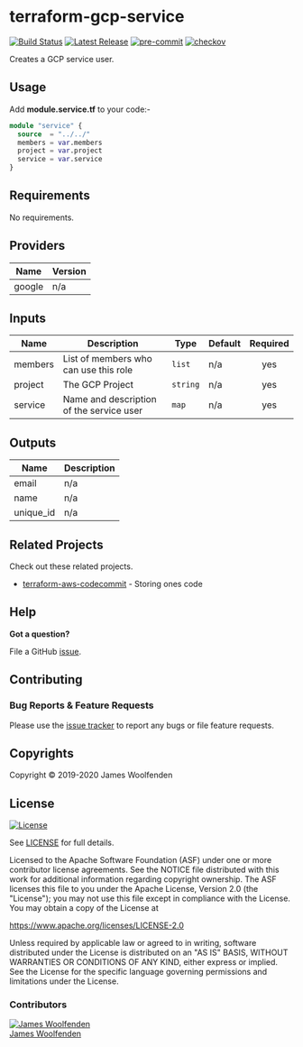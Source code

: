 # terraform-gcp-service

[![Build Status](https://github.com/JamesWoolfenden/terraform-gcp-service/workflows/Verify%20and%20Bump/badge.svg?branch=master)](https://github.com/JamesWoolfenden/terraform-gcp-service)
[![Latest Release](https://img.shields.io/github/release/JamesWoolfenden/terraform-gcp-cloudfunction.svg)](https://github.com/JamesWoolfenden/terraform-gcp-cloudfunction/releases/latest)
[![pre-commit](https://img.shields.io/badge/pre--commit-enabled-brightgreen?logo=pre-commit&logoColor=white)](https://github.com/pre-commit/pre-commit)
[![checkov](https://img.shields.io/badge/checkov-verified-brightgreen)](https://www.checkov.io/)

Creates a GCP service user.

## Usage

Add **module.service.tf** to your code:-

```terraform
module "service" {
  source  = "../../"
  members = var.members
  project = var.project
  service = var.service
}
```

<!-- BEGINNING OF PRE-COMMIT-TERRAFORM DOCS HOOK -->
## Requirements

No requirements.

## Providers

| Name | Version |
|------|---------|
| google | n/a |

## Inputs

| Name | Description | Type | Default | Required |
|------|-------------|------|---------|:--------:|
| members | List of members who can use this role | `list` | n/a | yes |
| project | The GCP Project | `string` | n/a | yes |
| service | Name and description of the service user | `map` | n/a | yes |

## Outputs

| Name | Description |
|------|-------------|
| email | n/a |
| name | n/a |
| unique\_id | n/a |

<!-- END OF PRE-COMMIT-TERRAFORM DOCS HOOK -->

## Related Projects

Check out these related projects.

- [terraform-aws-codecommit](https://github.com/jameswoolfenden/terraform-aws-codebuild) - Storing ones code

## Help

**Got a question?**

File a GitHub [issue](https://github.com/jameswoolfenden/terraform-aws-service/issues).

## Contributing

### Bug Reports & Feature Requests

Please use the [issue tracker](https://github.com/jameswoolfenden/terraform-aws-service/issues) to report any bugs or file feature requests.

## Copyrights

Copyright © 2019-2020 James Woolfenden

## License

[![License](https://img.shields.io/badge/License-Apache%202.0-blue.svg)](https://opensource.org/licenses/Apache-2.0)

See [LICENSE](LICENSE) for full details.

Licensed to the Apache Software Foundation (ASF) under one
or more contributor license agreements. See the NOTICE file
distributed with this work for additional information
regarding copyright ownership. The ASF licenses this file
to you under the Apache License, Version 2.0 (the
"License"); you may not use this file except in compliance
with the License. You may obtain a copy of the License at

<https://www.apache.org/licenses/LICENSE-2.0>

Unless required by applicable law or agreed to in writing,
software distributed under the License is distributed on an
"AS IS" BASIS, WITHOUT WARRANTIES OR CONDITIONS OF ANY
KIND, either express or implied. See the License for the
specific language governing permissions and limitations
under the License.

### Contributors

[![James Woolfenden][jameswoolfenden_avatar]][jameswoolfenden_homepage]<br/>[James Woolfenden][jameswoolfenden_homepage]

[jameswoolfenden_homepage]: https://github.com/jameswoolfenden
[jameswoolfenden_avatar]: https://github.com/jameswoolfenden.png?size=150
[github]: https://github.com/jameswoolfenden
[linkedin]: https://www.linkedin.com/in/jameswoolfenden/
[twitter]: https://twitter.com/JimWoolfenden
[share_twitter]: https://twitter.com/intent/tweet/?text=terraform-aws-service&url=https://github.com/jameswoolfenden/terraform-aws-service
[share_linkedin]: https://www.linkedin.com/shareArticle?mini=true&title=terraform-aws-service&url=https://github.com/jameswoolfenden/terraform-aws-service
[share_reddit]: https://reddit.com/submit/?url=https://github.com/jameswoolfenden/terraform-aws-service
[share_facebook]: https://facebook.com/sharer/sharer.php?u=https://github.com/jameswoolfenden/terraform-aws-service
[share_email]: mailto:?subject=terraform-aws-service&body=https://github.com/jameswoolfenden/terraform-aws-service
